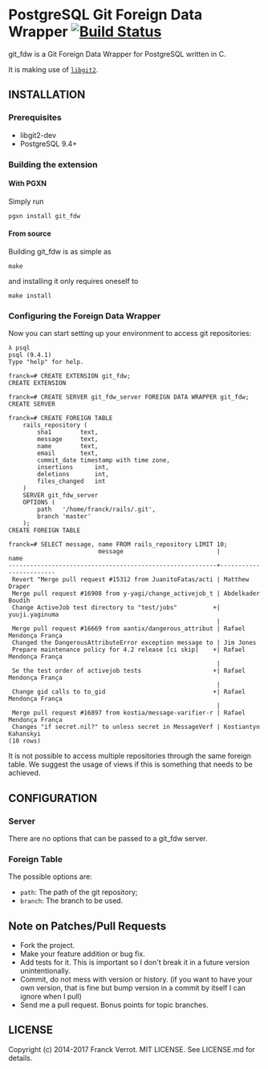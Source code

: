 # PostgreSQL Git Foreign Data Wrapper [![Build Status](https://travis-ci.org/franckverrot/git_fdw.svg?branch=master)](https://travis-ci.org/franckverrot/git_fdw)

git\_fdw is a Git Foreign Data Wrapper for PostgreSQL written in C.

It is making use of [`libgit2`](libgit2.github.com).

## INSTALLATION

### Prerequisites

* libgit2-dev
* PostgreSQL 9.4+


### Building the extension

#### With PGXN

Simply run

    pgxn install git_fdw

#### From source

Building git\_fdw is as simple as

    make

and installing it only requires oneself to

    make install


### Configuring the Foreign Data Wrapper

Now you can start setting up your environment to access git repositories:

    λ psql
    psql (9.4.1)
    Type "help" for help.

    franck=# CREATE EXTENSION git_fdw;
    CREATE EXTENSION

    franck=# CREATE SERVER git_fdw_server FOREIGN DATA WRAPPER git_fdw;
    CREATE SERVER

    franck=# CREATE FOREIGN TABLE
        rails_repository (
            sha1        text,
            message     text,
            name        text,
            email       text,
            commit_date timestamp with time zone,
            insertions      int,
            deletions       int,
            files_changed   int
        )
        SERVER git_fdw_server
        OPTIONS (
            path   '/home/franck/rails/.git',
            branch 'master'
        );
    CREATE FOREIGN TABLE

    franck=# SELECT message, name FROM rails_repository LIMIT 10;
                             message                          |          name
    ----------------------------------------------------------+------------------------
     Revert "Merge pull request #15312 from JuanitoFatas/acti | Matthew Draper
     Merge pull request #16908 from y-yagi/change_activejob_t | Abdelkader Boudih
     Change ActiveJob test directory to "test/jobs"          +| yuuji.yaginuma
                                                              |
     Merge pull request #16669 from aantix/dangerous_attribut | Rafael Mendonça França
     Changed the DangerousAttributeError exception message to | Jim Jones
     Prepare maintenance policy for 4.2 release [ci skip]    +| Rafael Mendonça França
                                                              |
     Se the test order of activejob tests                    +| Rafael Mendonça França
                                                              |
     Change gid calls to to_gid                              +| Rafael Mendonça França
                                                              |
     Merge pull request #16897 from kostia/message-varifier-r | Rafael Mendonça França
     Changes "if secret.nil?" to unless secret in MessageVerf | Kostiantyn Kahanskyi
    (10 rows)


It is not possible to access multiple repositories through the same foreign
table. We suggest the usage of views if this is something that needs to be
achieved.

## CONFIGURATION

### Server

There are no options that can be passed to a git\_fdw server.

### Foreign Table

The possible options are:

* `path`: The path of the git repository;
* `branch`: The branch to be used.

## Note on Patches/Pull Requests

* Fork the project.
* Make your feature addition or bug fix.
* Add tests for it. This is important so I don't break it in a future version unintentionally.
* Commit, do not mess with version or history. (if you want to have your own version, that is fine but bump version in a commit by itself I can ignore when I pull)
* Send me a pull request. Bonus points for topic branches.

## LICENSE

Copyright (c) 2014-2017 Franck Verrot. MIT LICENSE. See LICENSE.md for details.
